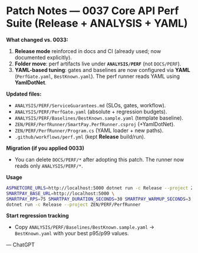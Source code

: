# Patch Notes — 0037 Core API Perf Suite (Release + ANALYSIS + YAML)

**What changed vs. 0033:**
1. **Release mode** reinforced in docs and CI (already used; now documented explicitly).
2. **Folder move**: perf artifacts live under **`ANALYSIS/PERF`** (not `DOCS/PERF`).
3. **YAML-based tuning**: gates and baselines are now configured via **YAML** (`PerfGate.yaml`, `BestKnown.yaml`). The perf runner reads YAML using **YamlDotNet**.

**Updated files:**
- `ANALYSIS/PERF/ServiceGuarantees.md` (SLOs, gates, workflow).
- `ANALYSIS/PERF/PerfGate.yaml` (absolute + regression budgets).
- `ANALYSIS/PERF/Baselines/BestKnown.sample.yaml` (template baseline).
- `ZEN/PERF/PerfRunner/SmartPay.PerfRunner.csproj` (+YamlDotNet).
- `ZEN/PERF/PerfRunner/Program.cs` (YAML loader + new paths).
- `.github/workflows/perf.yml` (kept **Release** build/run).

**Migration (if you applied 0033)**
- You can delete `DOCS/PERF/*` after adopting this patch. The runner now reads only `ANALYSIS/PERF/*`.

**Usage**
```bash
ASPNETCORE_URLS=http://localhost:5000 dotnet run -c Release --project ZEN/SOURCE/Api &
SMARTPAY_BASE_URL=http://localhost:5000 \
SMARTPAY_RPS=75 SMARTPAY_DURATION_SECONDS=30 SMARTPAY_WARMUP_SECONDS=3 \
dotnet run -c Release --project ZEN/PERF/PerfRunner
```

**Start regression tracking**
- Copy `ANALYSIS/PERF/Baselines/BestKnown.sample.yaml` → `BestKnown.yaml` with your best p95/p99 values.

— ChatGPT